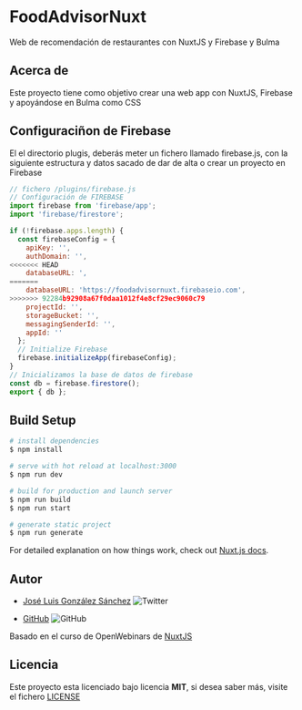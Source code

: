 # FoodAdvisorNuxt

Web de recomendación de restaurantes con NuxtJS y Firebase y Bulma

## Acerca de

Este proyecto tiene como objetivo crear una web app con NuxtJS, Firebase y apoyándose en Bulma como CSS

## Configuraciñon de Firebase
El el directorio plugis, deberás meter un fichero llamado firebase.js, con la siguiente estructura y datos sacado de dar de alta o crear un proyecto en Firebase

```javascript
// fichero /plugins/firebase.js
// Configuración de FIREBASE
import firebase from 'firebase/app';
import 'firebase/firestore';

if (!firebase.apps.length) {
  const firebaseConfig = {
    apiKey: '',
    authDomain: '',
<<<<<<< HEAD
    databaseURL: ',
=======
    databaseURL: 'https://foodadvisornuxt.firebaseio.com',
>>>>>>> 92284b92908a67f0daa1012f4e8cf29ec9060c79
    projectId: '',
    storageBucket: '',
    messagingSenderId: '',
    appId: ''
  };
  // Initialize Firebase
  firebase.initializeApp(firebaseConfig);
}
// Inicializamos la base de datos de firebase
const db = firebase.firestore();
export { db };

```

## Build Setup

```bash
# install dependencies
$ npm install

# serve with hot reload at localhost:3000
$ npm run dev

# build for production and launch server
$ npm run build
$ npm run start

# generate static project
$ npm run generate
```

For detailed explanation on how things work, check out [Nuxt.js docs](https://nuxtjs.org).

## Autor

- [José Luis González Sánchez](https://twitter.com/joseluisgonsan) ![Twitter](https://img.shields.io/twitter/follow/joseluisgonsan?style=social)

* [GitHub](https://github.com/joseluisgs) ![GitHub](https://img.shields.io/github/followers/joseluisgs?style=social)

Basado en el curso de OpenWebinars de [NuxtJS](https://openwebinars.net/cursos/nuxtjs/)

## Licencia

Este proyecto esta licenciado bajo licencia **MIT**, si desea saber más, visite el fichero [LICENSE](https://github.com/joseluisgs/FoodAdvisorNuxt/blob/master/LICENSE)
